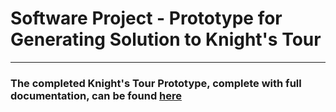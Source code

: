 # Software Project - Prototype for Generating Solution to Knight's Tour
---

### The completed Knight's Tour Prototype, complete with full documentation, can be found [here](completed-knight-tour-prototype.py)
